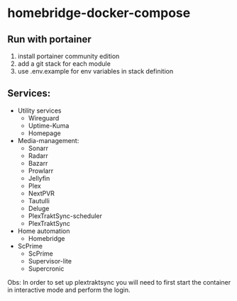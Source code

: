 # homebridge-docker-compose

## Run with portainer
1. install portainer community edition
2. add a git stack for each module
3. use .env.example for env variables in stack definition

## Services:
- Utility services
  - Wireguard
  - Uptime-Kuma
  - Homepage
- Media-management:
  - Sonarr
  - Radarr
  - Bazarr
  - Prowlarr
  - Jellyfin
  - Plex
  - NextPVR
  - Tautulli
  - Deluge
  - PlexTraktSync-scheduler
  - PlexTraktSync
- Home automation
  - Homebridge
- ScPrime
  - ScPrime
  - Supervisor-lite
  - Supercronic

Obs:
In order to set up plextraktsync you will need to first start the container in interactive mode and perform the login.